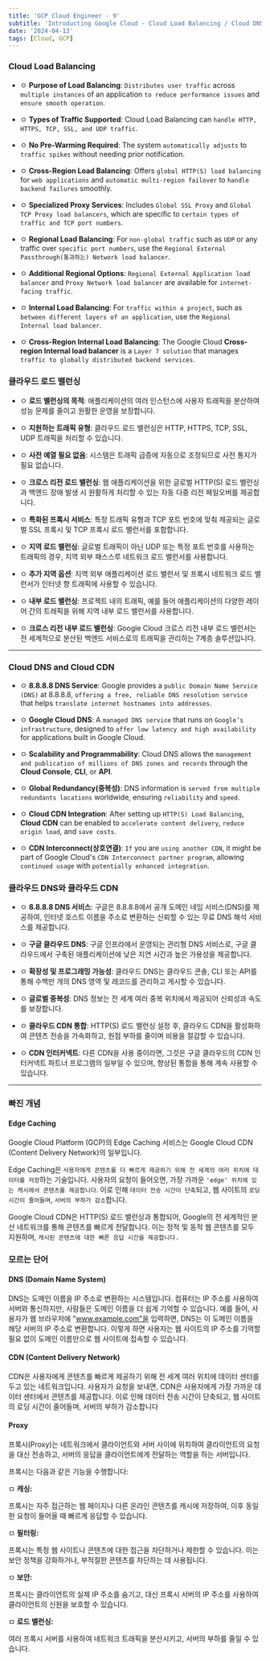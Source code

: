 ```yaml
---
title: 'GCP Cloud Engineer - 9'
subtitle: 'Introducting Google Cloud - Cloud Load Balancing / Cloud DNS and Cloud CDN'
date: '2024-04-13'
tags: [Cloud, GCP]
---
```



### Cloud Load Balancing


- ㅇ **Purpose of Load Balancing**: `Distributes user traffic` across `multiple instances` of an application `to reduce performance issues` and `ensure smooth operation`.

- ㅇ **Types of Traffic Supported**: Cloud Load Balancing can `handle HTTP, HTTPS, TCP, SSL, and UDP traffic`.

- ㅇ **No Pre-Warming Required**: The system `automatically adjusts` to `traffic spikes` without needing prior notification.

- ㅇ **Cross-Region Load Balancing**: Offers `global HTTP(S) load balancing` for `web applications` and `automatic multi-region failover` to `handle backend failures` smoothly.

- ㅇ **Specialized Proxy Services**: Includes `Global SSL Proxy` and `Global TCP Proxy load balancers`, which are specific to `certain types of traffic and TCP port numbers`.

- ㅇ **Regional Load Balancing**: For `non-global traffic` such as `UDP` or any traffic over `specific port numbers`, use the `Regional External Passthrough(통과하는) Network load balancer`.

- ㅇ **Additional Regional Options**: `Regional External Application load balancer` and `Proxy Network load balancer` are available for `internet-facing traffic`.

- ㅇ **Internal Load Balancing**: For `traffic within a project`, such as `between different layers of an application`, use the `Regional Internal load balancer`.

- ㅇ **Cross-Region Internal Load Balancing**: The Google Cloud **Cross-region Internal load balancer** is a `Layer 7 solution` that manages `traffic to globally distributed backend services`.

### 클라우드 로드 밸런싱

- ㅇ **로드 밸런싱의 목적**: 애플리케이션의 여러 인스턴스에 사용자 트래픽을 분산하여 성능 문제를 줄이고 원활한 운영을 보장합니다.

- ㅇ **지원하는 트래픽 유형**: 클라우드 로드 밸런싱은 HTTP, HTTPS, TCP, SSL, UDP 트래픽을 처리할 수 있습니다.

- ㅇ **사전 예열 필요 없음**: 시스템은 트래픽 급증에 자동으로 조정되므로 사전 통지가 필요 없습니다.

- ㅇ **크로스 리전 로드 밸런싱**: 웹 애플리케이션을 위한 글로벌 HTTP(S) 로드 밸런싱과 백엔드 장애 발생 시 원활하게 처리할 수 있는 자동 다중 리전 페일오버를 제공합니다.

- ㅇ **특화된 프록시 서비스**: 특정 트래픽 유형과 TCP 포트 번호에 맞춰 제공되는 글로벌 SSL 프록시 및 TCP 프록시 로드 밸런서를 포함합니다.

- ㅇ **지역 로드 밸런싱**: 글로벌 트래픽이 아닌 UDP 또는 특정 포트 번호를 사용하는 트래픽의 경우, 지역 외부 패스스루 네트워크 로드 밸런서를 사용합니다.

- ㅇ **추가 지역 옵션**: 지역 외부 애플리케이션 로드 밸런서 및 프록시 네트워크 로드 밸런서가 인터넷 향 트래픽에 사용할 수 있습니다.

- ㅇ **내부 로드 밸런싱**: 프로젝트 내의 트래픽, 예를 들어 애플리케이션의 다양한 레이어 간의 트래픽을 위해 지역 내부 로드 밸런서를 사용합니다.

- ㅇ **크로스 리전 내부 로드 밸런싱**: Google Cloud 크로스 리전 내부 로드 밸런서는 전 세계적으로 분산된 백엔드 서비스로의 트래픽을 관리하는 7계층 솔루션입니다.

---------

### Cloud DNS and Cloud CDN

- ㅇ **8.8.8.8 DNS Service**: Google provides a `public Domain Name Service (DNS)` at 8.8.8.8, `offering a free, reliable DNS resolution service` that helps `translate internet hostnames into addresses`.

- ㅇ **Google Cloud DNS**: A `managed DNS service` that runs on `Google’s infrastructure`, designed to `offer low latency and high availability` for applications built in Google Cloud.

- ㅇ **Scalability and Programmability**: Cloud DNS allows the `management and publication of millions of DNS zones and records` through the **Cloud Console**, **CLI**, or **API**.

- ㅇ **Global Redundancy(중복성)**: DNS information is `served from multiple redundants locations` worldwide, ensuring `reliability` and `speed`.

- ㅇ **Cloud CDN Integration**: After setting up `HTTP(S) Load Balancing`, **Cloud CDN** can be enabled to `accelerate content delivery`, `reduce origin load`, and `save costs`.

- ㅇ **CDN Interconnect(상호연결)**: `If` you are `using another CDN`, it might be part of Google Cloud's `CDN Interconnect partner program`, allowing `continued usage` with `potentially enhanced integration`.

### 클라우드 DNS와 클라우드 CDN

- ㅇ **8.8.8.8 DNS 서비스**: 구글은 8.8.8.8에서 공개 도메인 네임 서비스(DNS)를 제공하여, 인터넷 호스트 이름을 주소로 변환하는 신뢰할 수 있는 무료 DNS 해석 서비스를 제공합니다.

- ㅇ **구글 클라우드 DNS**: 구글 인프라에서 운영되는 관리형 DNS 서비스로, 구글 클라우드에서 구축된 애플리케이션에 낮은 지연 시간과 높은 가용성을 제공합니다.

- ㅇ **확장성 및 프로그래밍 가능성**: 클라우드 DNS는 클라우드 콘솔, CLI 또는 API를 통해 수백만 개의 DNS 영역 및 레코드를 관리하고 게시할 수 있습니다.

- ㅇ **글로벌 중복성**: DNS 정보는 전 세계 여러 중복 위치에서 제공되어 신뢰성과 속도를 보장합니다.

- ㅇ **클라우드 CDN 통합**: HTTP(S) 로드 밸런싱 설정 후, 클라우드 CDN을 활성화하여 콘텐츠 전송을 가속화하고, 원점 부하를 줄이며 비용을 절감할 수 있습니다.

- ㅇ **CDN 인터커넥트**: 다른 CDN을 사용 중이라면, 그것은 구글 클라우드의 CDN 인터커넥트 파트너 프로그램의 일부일 수 있으며, 향상된 통합을 통해 계속 사용할 수 있습니다.


-------

### 빠진 개념 

#### Edge Caching

Google Cloud Platform (GCP)의 Edge Caching 서비스는 Google Cloud CDN (Content Delivery Network)의 일부입니다.

Edge Caching은 `사용자에게 콘텐츠를 더 빠르게 제공하기 위해 전 세계의 여러 위치에 데이터를 저장`하는 기술입니다. 사용자의 요청이 들어오면, 가장 가까운 `'edge' 위치에 있는 캐시에서 콘텐츠를 제공합니다`. 이로 인해 `데이터 전송 시간이 단축`되고, 웹 사이트의 `로딩 시간이 줄어들며`, `서버의 부하가 감소`합니다.

Google Cloud CDN은 HTTP(S) 로드 밸런싱과 통합되어, Google의 전 세계적인 분산 네트워크를 통해 콘텐츠를 빠르게 전달합니다. 이는 정적 및 동적 웹 콘텐츠를 모두 지원하며, `캐시된 콘텐츠에 대한 빠른 응답 시간을 제공합니다.`


### 모르는 단어 

#### DNS (Domain Name System)

DNS는 도메인 이름을 IP 주소로 변환하는 시스템입니다. 컴퓨터는 IP 주소를 사용하여 서버와 통신하지만, 사람들은 도메인 이름을 더 쉽게 기억할 수 있습니다. 예를 들어, 사용자가 웹 브라우저에 "www.example.com"을 입력하면, DNS는 이 도메인 이름을 해당 서버의 IP 주소로 변환합니다. 이렇게 하면 사용자는 웹 사이트의 IP 주소를 기억할 필요 없이 도메인 이름만으로 웹 사이트에 접속할 수 있습니다.


#### CDN (Content Delivery Network)

CDN은 사용자에게 콘텐츠를 빠르게 제공하기 위해 전 세계 여러 위치에 데이터 센터를 두고 있는 네트워크입니다. 사용자가 요청을 보내면, CDN은 사용자에게 가장 가까운 데이터 센터에서 콘텐츠를 제공합니다. 이로 인해 데이터 전송 시간이 단축되고, 웹 사이트의 로딩 시간이 줄어들며, 서버의 부하가 감소합니다


#### Proxy 

프록시(Proxy)는 네트워크에서 클라이언트와 서버 사이에 위치하여 클라이언트의 요청을 대신 전송하고, 서버의 응답을 클라이언트에게 전달하는 역할을 하는 서버입니다.

프록시는 다음과 같은 기능을 수행합니다:

ㅁ **캐싱:** 

프록시는 자주 접근하는 웹 페이지나 다른 온라인 콘텐츠를 캐시에 저장하여, 이후 동일한 요청이 들어올 때 빠르게 응답할 수 있습니다.

ㅁ **필터링:** 

프록시는 특정 웹 사이트나 콘텐츠에 대한 접근을 차단하거나 제한할 수 있습니다. 이는 보안 정책을 강화하거나, 부적절한 콘텐츠를 차단하는 데 사용됩니다.

ㅁ **보안:** 

프록시는 클라이언트의 실제 IP 주소를 숨기고, 대신 프록시 서버의 IP 주소를 사용하여 클라이언트의 신원을 보호할 수 있습니다.

ㅁ **로드 밸런싱:** 

여러 프록시 서버를 사용하여 네트워크 트래픽을 분산시키고, 서버의 부하를 줄일 수 있습니다.